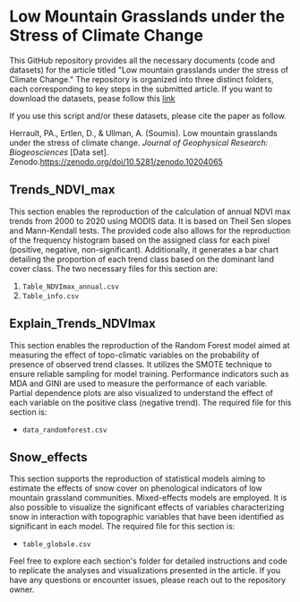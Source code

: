 # Low Mountain Grasslands under the Stress of Climate Change

This GitHub repository provides all the necessary documents (code and datasets) for the article titled "Low mountain grasslands under the stress of Climate Change." The repository is organized into three distinct folders, each corresponding to key steps in the submitted article. If you want to download the datasets, pease follow this [link](https://zenodo.org/records/10204066)

If you use this script and/or these datasets, please cite the paper as follow.

Herrault, PA., Ertlen, D., & Ullman, A. (Soumis). Low mountain grasslands under the stress of climate change. *Journal of Geophysical Research: Biogeosciences* [Data set]. Zenodo.https://zenodo.org/doi/10.5281/zenodo.10204065


## Trends_NDVI_max

This section enables the reproduction of the calculation of annual NDVI max trends from 2000 to 2020 using MODIS data. It is based on Theil Sen slopes and Mann-Kendall tests. The provided code also allows for the reproduction of the frequency histogram based on the assigned class for each pixel (positive, negative, non-significant). Additionally, it generates a bar chart detailing the proportion of each trend class based on the dominant land cover class. The two necessary files for this section are:

1. `Table_NDVImax_annual.csv`
2. `Table_info.csv`

## Explain_Trends_NDVImax

This section enables the reproduction of the Random Forest model aimed at measuring the effect of topo-climatic variables on the probability of presence of observed trend classes. It utilizes the SMOTE technique to ensure reliable sampling for model training. Performance indicators such as MDA and GINI are used to measure the performance of each variable. Partial dependence plots are also visualized to understand the effect of each variable on the positive class (negative trend). The required file for this section is:

- `data_randomforest.csv`

## Snow_effects

This section supports the reproduction of statistical models aiming to estimate the effects of snow cover on phenological indicators of low mountain grassland communities. Mixed-effects models are employed. It is also possible to visualize the significant effects of variables characterizing snow in interaction with topographic variables that have been identified as significant in each model. The required file for this section is:

- `table_globale.csv`

Feel free to explore each section's folder for detailed instructions and code to replicate the analyses and visualizations presented in the article. If you have any questions or encounter issues, please reach out to the repository owner.
